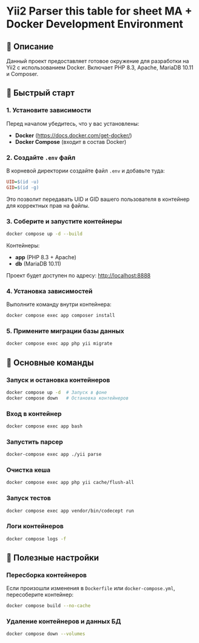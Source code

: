 # Yii2 Parser this table for sheet MA + Docker Development Environment

## 📌 Описание
Данный проект предоставляет готовое окружение для разработки на Yii2 с использованием Docker. Включает PHP 8.3, Apache, MariaDB 10.11 и Composer.

## 🚀 Быстрый старт

### 1. Установите зависимости
Перед началом убедитесь, что у вас установлены:
- **Docker** (https://docs.docker.com/get-docker/)
- **Docker Compose** (входит в состав Docker)

### 2. Создайте `.env` файл
В корневой директории создайте файл `.env` и добавьте туда:
```ini
UID=$(id -u)
GID=$(id -g)
```
Это позволит передавать UID и GID вашего пользователя в контейнер для корректных прав на файлы.

### 3. Соберите и запустите контейнеры
```sh
docker compose up -d --build
```
Контейнеры:
- **app** (PHP 8.3 + Apache)
- **db** (MariaDB 10.11)

Проект будет доступен по адресу: [http://localhost:8888](http://localhost:8888)

### 4. Установка зависимостей
Выполните команду внутри контейнера:
```sh
docker compose exec app composer install
```

### 5. Примените миграции базы данных
```sh
docker compose exec app php yii migrate
```

## 🔄 Основные команды

### Запуск и остановка контейнеров
```sh
docker compose up -d  # Запуск в фоне
docker compose down   # Остановка контейнеров
```

### Вход в контейнер
```sh
docker compose exec app bash
```

### Запустить парсер
```sh
docker-compose exec app ./yii parse
```

### Очистка кеша
```sh
docker compose exec app php yii cache/flush-all
```

### Запуск тестов
```sh
docker compose exec app vendor/bin/codecept run
```

### Логи контейнеров
```sh
docker compose logs -f
```

## 🔧 Полезные настройки

### Пересборка контейнеров
Если произошли изменения в `Dockerfile` или `docker-compose.yml`, пересоберите контейнер:
```sh
docker compose build --no-cache
```

### Удаление контейнеров и данных БД
```sh
docker compose down --volumes
```

